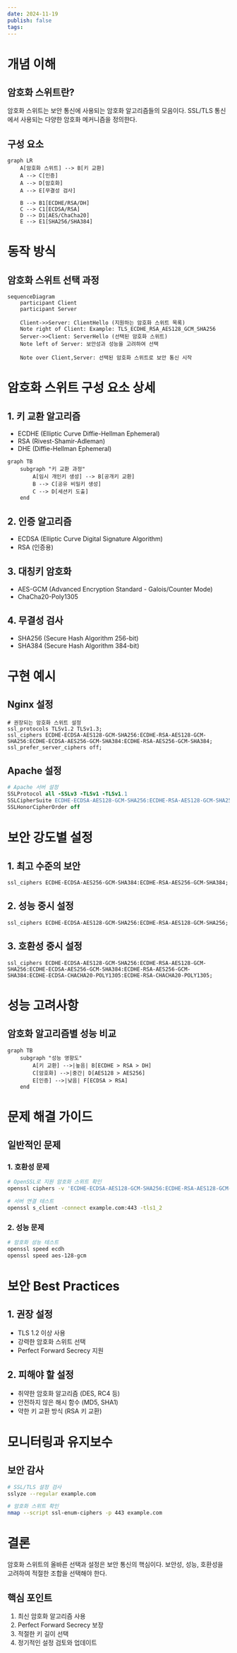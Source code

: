 ```yaml
---
date: 2024-11-19
publish: false
tags:
---
```

# 개념 이해

## 암호화 스위트란?
암호화 스위트는 보안 통신에 사용되는 암호화 알고리즘들의 모음이다. SSL/TLS 통신에서 사용되는 다양한 암호화 메커니즘을 정의한다.

## 구성 요소
```mermaid
graph LR
    A[암호화 스위트] --> B[키 교환]
    A --> C[인증]
    A --> D[암호화]
    A --> E[무결성 검사]
    
    B --> B1[ECDHE/RSA/DH]
    C --> C1[ECDSA/RSA]
    D --> D1[AES/ChaCha20]
    E --> E1[SHA256/SHA384]
```

# 동작 방식

## 암호화 스위트 선택 과정
```mermaid
sequenceDiagram
    participant Client
    participant Server
    
    Client->>Server: ClientHello (지원하는 암호화 스위트 목록)
    Note right of Client: Example: TLS_ECDHE_RSA_AES128_GCM_SHA256
    Server->>Client: ServerHello (선택된 암호화 스위트)
    Note left of Server: 보안성과 성능을 고려하여 선택
    
    Note over Client,Server: 선택된 암호화 스위트로 보안 통신 시작
```

# 암호화 스위트 구성 요소 상세

## 1. 키 교환 알고리즘
- ECDHE (Elliptic Curve Diffie-Hellman Ephemeral)
- RSA (Rivest-Shamir-Adleman)
- DHE (Diffie-Hellman Ephemeral)

```mermaid
graph TB
    subgraph "키 교환 과정"
        A[임시 개인키 생성] --> B[공개키 교환]
        B --> C[공유 비밀키 생성]
        C --> D[세션키 도출]
    end
```

## 2. 인증 알고리즘
- ECDSA (Elliptic Curve Digital Signature Algorithm)
- RSA (인증용)

## 3. 대칭키 암호화
- AES-GCM (Advanced Encryption Standard - Galois/Counter Mode)
- ChaCha20-Poly1305

## 4. 무결성 검사
- SHA256 (Secure Hash Algorithm 256-bit)
- SHA384 (Secure Hash Algorithm 384-bit)

# 구현 예시

## Nginx 설정
```nginx
# 권장되는 암호화 스위트 설정
ssl_protocols TLSv1.2 TLSv1.3;
ssl_ciphers ECDHE-ECDSA-AES128-GCM-SHA256:ECDHE-RSA-AES128-GCM-SHA256:ECDHE-ECDSA-AES256-GCM-SHA384:ECDHE-RSA-AES256-GCM-SHA384;
ssl_prefer_server_ciphers off;
```

## Apache 설정
```apache
# Apache 서버 설정
SSLProtocol all -SSLv3 -TLSv1 -TLSv1.1
SSLCipherSuite ECDHE-ECDSA-AES128-GCM-SHA256:ECDHE-RSA-AES128-GCM-SHA256:ECDHE-ECDSA-AES256-GCM-SHA384:ECDHE-RSA-AES256-GCM-SHA384
SSLHonorCipherOrder off
```

# 보안 강도별 설정

## 1. 최고 수준의 보안
```nginx
ssl_ciphers ECDHE-ECDSA-AES256-GCM-SHA384:ECDHE-RSA-AES256-GCM-SHA384;
```

## 2. 성능 중시 설정
```nginx
ssl_ciphers ECDHE-ECDSA-AES128-GCM-SHA256:ECDHE-RSA-AES128-GCM-SHA256;
```

## 3. 호환성 중시 설정
```nginx
ssl_ciphers ECDHE-ECDSA-AES128-GCM-SHA256:ECDHE-RSA-AES128-GCM-SHA256:ECDHE-ECDSA-AES256-GCM-SHA384:ECDHE-RSA-AES256-GCM-SHA384:ECDHE-ECDSA-CHACHA20-POLY1305:ECDHE-RSA-CHACHA20-POLY1305;
```

# 성능 고려사항

## 암호화 알고리즘별 성능 비교
```mermaid
graph TB
    subgraph "성능 영향도"
        A[키 교환] -->|높음| B[ECDHE > RSA > DH]
        C[암호화] -->|중간| D[AES128 > AES256]
        E[인증] -->|낮음| F[ECDSA > RSA]
    end
```

# 문제 해결 가이드

## 일반적인 문제

### 1. 호환성 문제
```bash
# OpenSSL로 지원 암호화 스위트 확인
openssl ciphers -v 'ECDHE-ECDSA-AES128-GCM-SHA256:ECDHE-RSA-AES128-GCM-SHA256'

# 서버 연결 테스트
openssl s_client -connect example.com:443 -tls1_2
```

### 2. 성능 문제
```bash
# 암호화 성능 테스트
openssl speed ecdh
openssl speed aes-128-gcm
```

# 보안 Best Practices

## 1. 권장 설정
- TLS 1.2 이상 사용
- 강력한 암호화 스위트 선택
- Perfect Forward Secrecy 지원

## 2. 피해야 할 설정
- 취약한 암호화 알고리즘 (DES, RC4 등)
- 안전하지 않은 해시 함수 (MD5, SHA1)
- 약한 키 교환 방식 (RSA 키 교환)

# 모니터링과 유지보수

## 보안 감사
```bash
# SSL/TLS 설정 검사
sslyze --regular example.com

# 암호화 스위트 확인
nmap --script ssl-enum-ciphers -p 443 example.com
```

# 결론
암호화 스위트의 올바른 선택과 설정은 보안 통신의 핵심이다. 보안성, 성능, 호환성을 고려하여 적절한 조합을 선택해야 한다.

## 핵심 포인트
1. 최신 암호화 알고리즘 사용
2. Perfect Forward Secrecy 보장
3. 적절한 키 길이 선택
4. 정기적인 설정 검토와 업데이트
